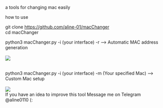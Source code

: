 a tools for changing mac easily

how to use 

git clone https://github.com/aline-01/macChanger</br>
cd macChanger

python3 macChanger.py -i (your interface) -r --> Automatic MAC address generation</br>
</br>
<img src="https://s2.uupload.ir/files/screenshot_from_2023-04-03_14-09-20_6zwc.png">

</br>
python3 macChanger.py -i (your interface) -m (Your specified Mac) --> Custom Mac setup</br>
</br>
<img src="https://s2.uupload.ir/files/screenshot_from_2023-04-03_14-00-47_leyk.png">
</br>
If you have an idea to improve this tool
Message me on Telegram @aline0110 (:

